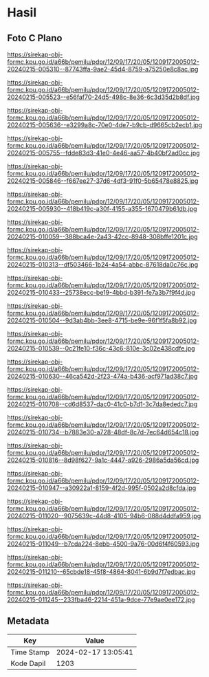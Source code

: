 # Hasil

## Foto C Plano

https://sirekap-obj-formc.kpu.go.id/a66b/pemilu/pdpr/12/09/17/20/05/1209172005012-20240215-005310--87743ffa-9ae2-45d4-8759-a75250e8c8ac.jpg

https://sirekap-obj-formc.kpu.go.id/a66b/pemilu/pdpr/12/09/17/20/05/1209172005012-20240215-005523--e56faf70-24d5-498c-8e36-6c3d35d2b8df.jpg

https://sirekap-obj-formc.kpu.go.id/a66b/pemilu/pdpr/12/09/17/20/05/1209172005012-20240215-005636--e3299a8c-70e0-4de7-b9cb-d9665cb2ecb1.jpg

https://sirekap-obj-formc.kpu.go.id/a66b/pemilu/pdpr/12/09/17/20/05/1209172005012-20240215-005755--fdde83d3-41e0-4e46-aa57-4b40bf2ad0cc.jpg

https://sirekap-obj-formc.kpu.go.id/a66b/pemilu/pdpr/12/09/17/20/05/1209172005012-20240215-005846--f667ee27-37d6-4df3-91f0-5b65478e8825.jpg

https://sirekap-obj-formc.kpu.go.id/a66b/pemilu/pdpr/12/09/17/20/05/1209172005012-20240215-005930--418b419c-a30f-4155-a355-1670479b61db.jpg

https://sirekap-obj-formc.kpu.go.id/a66b/pemilu/pdpr/12/09/17/20/05/1209172005012-20240215-010059--388bca4e-2a43-42cc-8948-308bffe1201c.jpg

https://sirekap-obj-formc.kpu.go.id/a66b/pemilu/pdpr/12/09/17/20/05/1209172005012-20240215-010313--df503466-1b24-4a54-abbc-87618da0c76c.jpg

https://sirekap-obj-formc.kpu.go.id/a66b/pemilu/pdpr/12/09/17/20/05/1209172005012-20240215-010433--25738ecc-be19-4bbd-b391-fe7a3b7f9f4d.jpg

https://sirekap-obj-formc.kpu.go.id/a66b/pemilu/pdpr/12/09/17/20/05/1209172005012-20240215-010504--9d3ab4bb-3ee8-4715-be9e-96f1f5fa8b92.jpg

https://sirekap-obj-formc.kpu.go.id/a66b/pemilu/pdpr/12/09/17/20/05/1209172005012-20240215-010539--0c21fe10-f36c-43c6-810e-3c02e438cdfe.jpg

https://sirekap-obj-formc.kpu.go.id/a66b/pemilu/pdpr/12/09/17/20/05/1209172005012-20240215-010630--46ca542d-2f23-474a-b436-acf971ad38c7.jpg

https://sirekap-obj-formc.kpu.go.id/a66b/pemilu/pdpr/12/09/17/20/05/1209172005012-20240215-010708--cd6d8537-dac0-41c0-b7d1-3c7da8ededc7.jpg

https://sirekap-obj-formc.kpu.go.id/a66b/pemilu/pdpr/12/09/17/20/05/1209172005012-20240215-010734--b7883e30-a728-48df-8c7d-7ec64d654c18.jpg

https://sirekap-obj-formc.kpu.go.id/a66b/pemilu/pdpr/12/09/17/20/05/1209172005012-20240215-010816--8d98f627-9a1c-4447-a926-2986a5da56cd.jpg

https://sirekap-obj-formc.kpu.go.id/a66b/pemilu/pdpr/12/09/17/20/05/1209172005012-20240215-010947--a30922a1-8159-4f2d-995f-0502a2d8cfda.jpg

https://sirekap-obj-formc.kpu.go.id/a66b/pemilu/pdpr/12/09/17/20/05/1209172005012-20240215-011020--9075639c-44d8-4105-94b6-088d4ddfa959.jpg

https://sirekap-obj-formc.kpu.go.id/a66b/pemilu/pdpr/12/09/17/20/05/1209172005012-20240215-011049--b7cda224-8ebb-4500-9a76-00d6f4f60593.jpg

https://sirekap-obj-formc.kpu.go.id/a66b/pemilu/pdpr/12/09/17/20/05/1209172005012-20240215-011210--65cbde18-45f8-4864-8041-6b9d7f7edbac.jpg

https://sirekap-obj-formc.kpu.go.id/a66b/pemilu/pdpr/12/09/17/20/05/1209172005012-20240215-011245--233fba46-2214-451a-9dce-77e9ae0ee172.jpg


## Metadata

| Key        | Value               |
| ---------- | ------------------- |
| Time Stamp | 2024-02-17 13:05:41 |
| Kode Dapil | 1203                |



